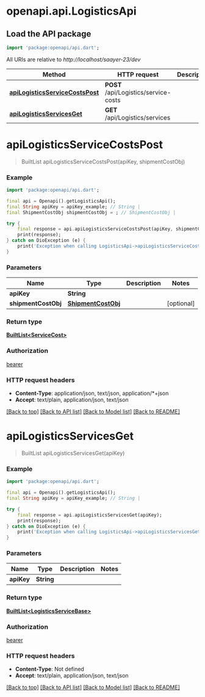 # openapi.api.LogisticsApi

## Load the API package
```dart
import 'package:openapi/api.dart';
```

All URIs are relative to *http://localhost/saayer-23/dev*

Method | HTTP request | Description
------------- | ------------- | -------------
[**apiLogisticsServiceCostsPost**](LogisticsApi.md#apilogisticsservicecostspost) | **POST** /api/Logistics/service-costs | 
[**apiLogisticsServicesGet**](LogisticsApi.md#apilogisticsservicesget) | **GET** /api/Logistics/services | 


# **apiLogisticsServiceCostsPost**
> BuiltList<ServiceCost> apiLogisticsServiceCostsPost(apiKey, shipmentCostObj)



### Example
```dart
import 'package:openapi/api.dart';

final api = Openapi().getLogisticsApi();
final String apiKey = apiKey_example; // String | 
final ShipmentCostObj shipmentCostObj = ; // ShipmentCostObj | 

try {
    final response = api.apiLogisticsServiceCostsPost(apiKey, shipmentCostObj);
    print(response);
} catch on DioException (e) {
    print('Exception when calling LogisticsApi->apiLogisticsServiceCostsPost: $e\n');
}
```

### Parameters

Name | Type | Description  | Notes
------------- | ------------- | ------------- | -------------
 **apiKey** | **String**|  | 
 **shipmentCostObj** | [**ShipmentCostObj**](ShipmentCostObj.md)|  | [optional] 

### Return type

[**BuiltList&lt;ServiceCost&gt;**](ServiceCost.md)

### Authorization

[bearer](../README.md#bearer)

### HTTP request headers

 - **Content-Type**: application/json, text/json, application/*+json
 - **Accept**: text/plain, application/json, text/json

[[Back to top]](#) [[Back to API list]](../README.md#documentation-for-api-endpoints) [[Back to Model list]](../README.md#documentation-for-models) [[Back to README]](../README.md)

# **apiLogisticsServicesGet**
> BuiltList<LogisticsServiceBase> apiLogisticsServicesGet(apiKey)



### Example
```dart
import 'package:openapi/api.dart';

final api = Openapi().getLogisticsApi();
final String apiKey = apiKey_example; // String | 

try {
    final response = api.apiLogisticsServicesGet(apiKey);
    print(response);
} catch on DioException (e) {
    print('Exception when calling LogisticsApi->apiLogisticsServicesGet: $e\n');
}
```

### Parameters

Name | Type | Description  | Notes
------------- | ------------- | ------------- | -------------
 **apiKey** | **String**|  | 

### Return type

[**BuiltList&lt;LogisticsServiceBase&gt;**](LogisticsServiceBase.md)

### Authorization

[bearer](../README.md#bearer)

### HTTP request headers

 - **Content-Type**: Not defined
 - **Accept**: text/plain, application/json, text/json

[[Back to top]](#) [[Back to API list]](../README.md#documentation-for-api-endpoints) [[Back to Model list]](../README.md#documentation-for-models) [[Back to README]](../README.md)

